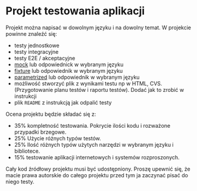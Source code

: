 # Projekt testowania aplikacji

Projekt można napisać w dowolnym języku i na dowolny temat.
W projekcie powinne znaleźć się:
- testy jednostkowe
- testy integracyjne
- testy E2E / akceptacyjne
- [mock](https://pypi.org/project/pytest-mock/) lub odpowiednick w wybranym języku
- [fixture](https://docs.pytest.org/en/6.2.x/fixture.html) lub odpowiednik w wybranym języku
- [parametrized](https://docs.pytest.org/en/7.1.x/how-to/parametrize.html#parametrizemark) lub odpowiednik w wybranym języku
- możliwość stworzyć plik z wynikami testu np w HTML, CVS. (Przygotowanie planu testów i raportu testów). Dodać jak to zrobić w instrukcji
- plik `README` z instrukcją jak odpalić testy

Ocena projektu będzie składać się z:
- 35% kompletność testowania. Pokrycie ilości kodu i rozważone przypadki brzegowe.
- 25% Użycie różnych typów testów.
- 25% Ilość różnych typów użytych narzędzi w wybranym języku i bibliotece.
- 15% testowanie aplikacji internetowych i systemów rozproszonych.

Cały kod źródłowy projektu musi być udostępniony. Proszę upewnić się, że macie prawa autorskie do całego projektu przed tym ja zaczynać pisać do niego testy.
